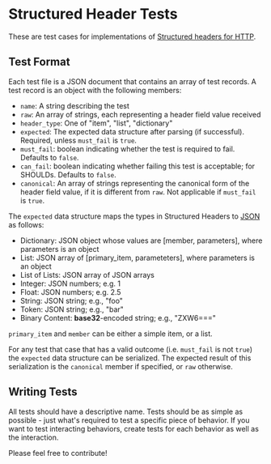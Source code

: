 # Structured Header Tests

These are test cases for implementations of [Structured headers for HTTP](http://httpwg.org/http-extensions/draft-ietf-httpbis-header-structure.html).

## Test Format

Each test file is a JSON document that contains an array of test records. A test record is an
object with the following members:

- `name`: A string describing the test
- `raw`: An array of strings, each representing a header field value received
- `header_type`: One of "item", "list", "dictionary"
- `expected`: The expected data structure after parsing (if successful). Required, unless `must_fail` is `true`.
- `must_fail`: boolean indicating whether the test is required to fail. Defaults to `false`.
- `can_fail`: boolean indicating whether failing this test is acceptable; for SHOULDs. Defaults to `false`.
- `canonical`: An array of strings representing the canonical form of the header field value, if it is different from `raw`. Not applicable if `must_fail` is `true`.

The `expected` data structure maps the types in Structured Headers to [JSON](https://tools.ietf.org/html/rfc8259) as follows:

* Dictionary: JSON object whose values are [member, parameters], where parameters is an object
* List: JSON array of [primary_item, parameteters], where parameters is an object
* List of Lists: JSON array of JSON arrays
* Integer: JSON numbers; e.g. 1
* Float: JSON numbers; e.g. 2.5
* String: JSON string; e.g., "foo"
* Token: JSON string; e.g., "bar"
* Binary Content: **base32**-encoded string; e.g., "ZXW6==="

`primary_item` and `member` can be either a simple item, or a list.

For any test that case that has a valid outcome (i.e. `must_fail` is not `true`) the `expected`
data structure can be serialized.  The expected result of this serialization is the `canonical`
member if specified, or `raw` otherwise.

## Writing Tests

All tests should have a descriptive name. Tests should be as simple as possible - just what's
required to test a specific piece of behavior. If you want to test interacting behaviors, create
tests for each behavior as well as the interaction.

Please feel free to contribute!

